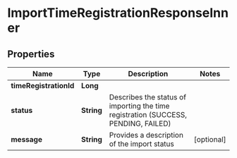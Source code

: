 

# ImportTimeRegistrationResponseInner


## Properties

| Name | Type | Description | Notes |
|------------ | ------------- | ------------- | -------------|
|**timeRegistrationId** | **Long** |  |  |
|**status** | **String** | Describes the status of importing the time registration (SUCCESS, PENDING, FAILED) |  |
|**message** | **String** | Provides a description of the import status |  [optional] |



